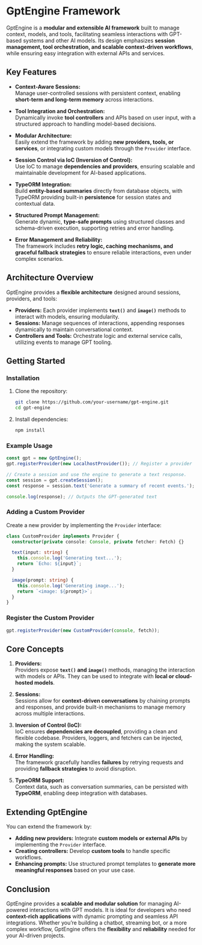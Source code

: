 # GptEngine Framework

GptEngine is a **modular and extensible AI framework** built to manage context, models, and tools, facilitating seamless interactions with GPT-based systems and other AI models. Its design emphasizes **session management, tool orchestration, and scalable context-driven workflows**, while ensuring easy integration with external APIs and services.

## Key Features

- **Context-Aware Sessions:**  
  Manage user-controlled sessions with persistent context, enabling **short-term and long-term memory** across interactions.

- **Tool Integration and Orchestration:**  
  Dynamically invoke **tool controllers** and APIs based on user input, with a structured approach to handling model-based decisions.  

- **Modular Architecture:**  
  Easily extend the framework by adding **new providers, tools, or services**, or integrating custom models through the `Provider` interface.

- **Session Control via IoC (Inversion of Control):**  
  Use IoC to manage **dependencies and providers**, ensuring scalable and maintainable development for AI-based applications.

- **TypeORM Integration:**  
  Build **entity-based summaries** directly from database objects, with TypeORM providing built-in **persistence** for session states and contextual data.

- **Structured Prompt Management:**  
  Generate dynamic, **type-safe prompts** using structured classes and schema-driven execution, supporting retries and error handling.

- **Error Management and Reliability:**  
  The framework includes **retry logic, caching mechanisms, and graceful fallback strategies** to ensure reliable interactions, even under complex scenarios.

## Architecture Overview

GptEngine provides a **flexible architecture** designed around sessions, providers, and tools:

- **Providers:** Each provider implements **`text()`** and **`image()`** methods to interact with models, ensuring modularity. 
- **Sessions:** Manage sequences of interactions, appending responses dynamically to maintain conversational context.
- **Controllers and Tools:** Orchestrate logic and external service calls, utilizing events to manage GPT tooling.
## Getting Started

### Installation

1. Clone the repository:
   ```bash
   git clone https://github.com/your-username/gpt-engine.git
   cd gpt-engine
   ```

2. Install dependencies:
   ```bash
   npm install
   ```

### Example Usage

```typescript
const gpt = new GptEngine();
gpt.registerProvider(new LocalhostProvider()); // Register a provider

// Create a session and use the engine to generate a text response.
const session = gpt.createSession();
const response = session.text('Generate a summary of recent events.');

console.log(response); // Outputs the GPT-generated text
```

### Adding a Custom Provider

Create a new provider by implementing the `Provider` interface:

```typescript
class CustomProvider implements Provider {
  constructor(private console: Console, private fetcher: Fetch) {}

  text(input: string) {
    this.console.log('Generating text...');
    return `Echo: ${input}`;
  }

  image(prompt: string) {
    this.console.log('Generating image...');
    return `<image: ${prompt}>`;
  }
}
```

### Register the Custom Provider

```typescript
gpt.registerProvider(new CustomProvider(console, fetch));
```

## Core Concepts

1. **Providers:**  
   Providers expose **`text()` and `image()`** methods, managing the interaction with models or APIs. They can be used to integrate with **local or cloud-hosted models**.

2. **Sessions:**  
   Sessions allow for **context-driven conversations** by chaining prompts and responses, and provide built-in mechanisms to manage memory across multiple interactions.

3. **Inversion of Control (IoC):**  
   IoC ensures **dependencies are decoupled**, providing a clean and flexible codebase. Providers, loggers, and fetchers can be injected, making the system scalable.

4. **Error Handling:**  
   The framework gracefully handles **failures** by retrying requests and providing **fallback strategies** to avoid disruption.

5. **TypeORM Support:**  
   Context data, such as conversation summaries, can be persisted with **TypeORM**, enabling deep integration with databases.

## Extending GptEngine

You can extend the framework by:

- **Adding new providers:** Integrate **custom models or external APIs** by implementing the `Provider` interface.
- **Creating controllers:** Develop **custom tools** to handle specific workflows.
- **Enhancing prompts:** Use structured prompt templates to **generate more meaningful responses** based on your use case.

## Conclusion

GptEngine provides a **scalable and modular solution** for managing AI-powered interactions with GPT models. It is ideal for developers who need **context-rich applications** with dynamic prompting and seamless API integrations. Whether you’re building a chatbot, streaming bot, or a more complex workflow, GptEngine offers the **flexibility** and **reliability** needed for your AI-driven projects.
